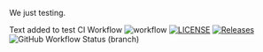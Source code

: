 We just testing.

Text added to test CI Workflow
![workflow](https://github.com/2richT/sem/actions/workflows/main.yml/badge.svg)
[![LICENSE](https://img.shields.io/github/license/2richT/sem.svg?style=flat-square)](https://github.com/2richT/sem/blob/master/LICENSE)
[![Releases](https://img.shields.io/github/release/2richT/sem/all.svg?style=flat-square)](https://github.com/2richT/sem/releases)
![GitHub Workflow Status (branch)](https://img.shields.io/github/workflow/status/2richT/sem/A%20workflow%20for%20my%20Hello%20World%20App/develop)